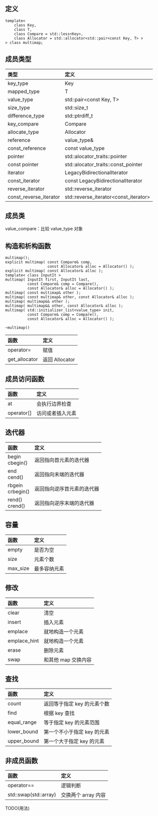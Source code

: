 ## 定义 <map>
```
template<
    class Key,
    class T,
    class Compare = std::less<Key>,
    class Allocator = std::allocator<std::pair<const Key, T> >
> class multimap;
```

## 成员类型
|类型|定义|
|:-|:-|
|key_type|Key|
|mapped_type|T|
|value_type|std::pair<const Key, T>|
|size_type|std::size_t|
|difference_type|std::ptrdiff_t|
|key_compare|Compare|
|allocate_type|Allocator|
|reference|value_type&|
|const_reference|const value_type|
|pointer|std::alocator_traits<Allocator>::pointer|
|const pointer|std::alocator_traits<Allocator>::const_pointer|
|iterator|LegacyBidirectionalIterator|
|const_iterator|const LegacyBidirectionalIterator|
|reverse_iterator|std::reverse_iterator<iterator>|
|const_reverse_iterator|std::reverse_iterator<const_iterator>|

## 成员类
value_compare：比较 value_type 对象

## 构造和析构函数
```
multimap();
explicit multimap( const Compare& comp,
                   const Allocator& alloc = Allocator() );
explicit multimap( const Allocator& alloc );
template< class InputIt >
multimap( InputIt first, InputIt last,
          const Compare& comp = Compare(),
          const Allocator& alloc = Allocator() );
multimap( const multimap& other );
multimap( const multimap& other, const Allocator& alloc );
multimap( multimap&& other );
multimap( multimap&& other, const Allocator& alloc );
multimap( std::initializer_list<value_type> init,
          const Compare& comp = Compare(),
          const Allocator& alloc = Allocator() );

~multimap()
```
|函数|定义|
|:-|:-|
|operator=|赋值|
|get_allocator|返回 Allocator|

## 成员访问函数
|函数|定义|
|:-|:-|
|at|会执行边界检查|
|operator[]|访问或者插入元素|

## 迭代器
|函数|定义|
|:-|:-|
|begin<br>cbegin()|返回指向首元素的迭代器|
|end<br>cend()|返回指向末端的迭代器|
|rbgein<br>crbegin()|返回指向逆序首元素的迭代器|
|rend()<br>crend()|返回指向逆序末端的迭代器|

## 容量
|函数|定义|
|:-|:-|
|empty|是否为空|
|size|元素个数|
|max_size|最多容纳元素|

## 修改
|函数|定义|
|:-|:-|
|clear|清空|
|insert|插入元素|
|emplace|就地构造一个元素|
|emplace_hint|就地构造一个元素|
|erase|删除元素|
|swap|和其他 map 交换内容|

## 查找
|函数|定义|
|:-|:-|
|count|返回等于指定 key 的元素个数|
|find|根据 key 查找|
|equal_range|等于指定 key 的元素范围|
|lower_bound|第一个不小于指定 key 的元素|
|upper_bound|第一个大于指定 key 的元素|

## 非成员函数
|函数|定义|
|:-|:-|
|operator==|逻辑判断|
|std::swap(std::array)|交换两个 array 内容|

TODO(用法)